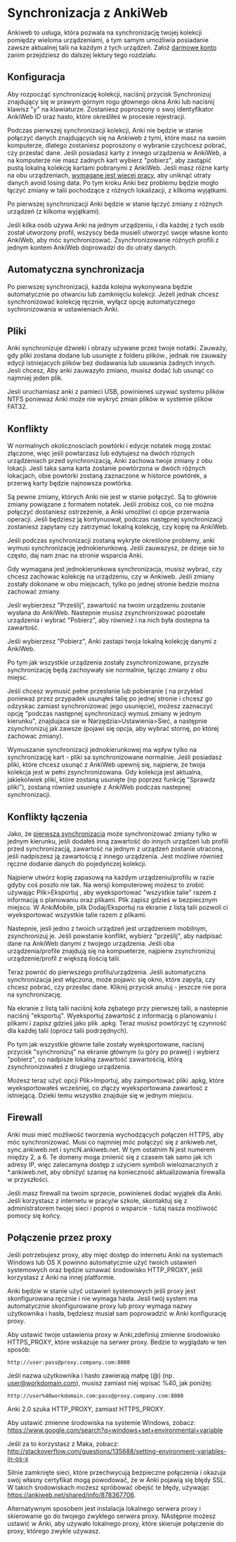 # Synchronizacja z AnkiWeb

Ankiweb to usługa, która pozwala na synchronizację twojej kolekcji pomiędzy wieloma urządzeniami, a tym samym umożliwia posiadanie zawsze aktualnej talii na każdym z tych urządzeń. Założ [darmowe konto](https://ankiweb.net/)  zanim przejdziesz do dalszej lektury tego rozdziału.

## Konfiguracja

Aby rozpocząć synchronizację kolekcji, naciśnij przycisk Synchronizuj znajdujący się w prawym górnym rogu głownego okna Anki lub naciśnij klawisz "y" na klawiaturze. Zostaniesz poproszony o swoj identyfikator AnkiWeb ID oraz hasło, które określiłeś w procesie rejestracji.

Podczas pierwszej synchronizacji kolekcji, Anki nie będzie w stanie połączyć danych znajdujących się na Ankiweb z tymi, które masz na swoim komputerze, dlatego zostaniesz poproszony o wybranie czychcesz pobrać, czy przesłać dane. Jeśli posiadasz karty z innego urządzenia w AnkiWeb, a na komputerze nie masz żadnych kart wybierz "pobierz", aby zastąpić pustą lokalną kolekcję kartami pobranymi z AnkiWeb. Jeśli masz różne karty na obu urządzeniach, [wymagane jest wiecej pracy](#merging-conflicts), aby uniknąć utraty danych
avoid losing data.  Po tym kroku Anki bez problemu będzie mogło łączyć zmiany w talii pochodzące z różnych lokalizacji, z kilkoma wyjątkami.

Po pierwszej synchronizacji Anki będzie w stanie łączyć zmiany z różnych urządzeń (z kilkoma wyjątkami).

Jeśli kilka osób używa Anki na jednym urządzeniu, i dla każdej z tych osób został utworzony profil, wszyscy beda musieli utworzyć swoje własne konto AnkiWeb, aby móc synchronizować. Zsynchronizowanie różnych profili z jednym kontem AnkiWeb doprowadzi do do utraty danych. 

## Automatyczna synchronizacja

Po pierwszej synchronizacji, każda kolejna wykonywana będzie automatycznie po otwarciu lub zamknięciu kolekcji. Jeżeli jednak chcesz synchronizować kolekcję ręcznie, wyłącz opcję automatycznego sychronizowania w ustawieniach Anki.

## Pliki

Anki synchronizuje dźwieki i obrazy używane przez twoje notatki. Zauważy, gdy pliki zostana dodane lub usunięte z folderu plików., jednak nie zauważy edycji istniejacych plików bez dodawania lub usuwania żadnych innych. Jesli chcesz, Aby anki zauwazyło zmiano, musisz dodać lub usunąć co najmniej jeden plik.

Jesli uruchamiasz anki z pamieci USB, powinieneś uzywać systemu plików NTFS poniewaz Anki może nie wykryć zmian plików w systemie plików FAT32.


## Konflikty

W normalnych okolicznosciach powtórki i edycje notatek mogą zostać złączone, więc jeśli powtarzasz lub edytujesz na dwóch róznych urządzeniach przed synchronizacją, Anki zachowa twoje zmiany z obu lokacji. Jesli taka sama karta zostanie powtórzona w dwóch różnych lokacjach, obie powtórki zostaną zaznaczone w historce powtórek, a przerwą karty będzie najnowsza powtórka.

Są pewne zmiany, których Anki nie jest w stanie połączyć. Są to głównie zmiany powiązane z formatem notatek. Jeśli zrobisz coś, co nie można połączyć dostaniesz ostrzeżenie, a Anki umożliwi ci opcje przerwania operacji. Jeśli będziesz ją kontynuował, podczas następnej synchronizacji zostaniesz zapytany czy zatrzymać lokalną kolekcję, czy kopię na AnkiWeb.

Jeśli podczas synchronizacji zostaną wykryte określone problemy, anki wymusi synchronizację jednokierunkową. Jeśli zauwazysz, ze dzieje sie to często, daj nam znac na stronie wsparcia Anki.

Gdy wymagana jest jednokierunkowa synchronizacja, musisz wybrać, czy chcesz zachowac kolekcję na urządzeniu, czy w Ankiweb. Jeśli zmiany zostały dokonane w obu miejscach, tylko po jednej stronie bedzie można zachować zmiany.

Jeśli wybierzesz "Prześlij", zawartość na twoim urządzeniu zostanie wysłana do AnkiWeb. Nastepnie musisz zsynchronizować pozostałe urządzenia i wybrać "Pobierz", aby również i na nich była dostepna ta zawartość.

Jeśli wybierzesz "Pobierz", Anki zastapi twoja lokalną kolekcję danymi z AnkiWeb.

Po tym jak wszystkie urządzenia zostały zsynchronizowane, przyszłe synchronizację będą zachoywały sie normalnie, łącząc zmiany z obu miejsc.

Jeśli chcesz wymusić pełne przesłanie lub pobieranie ( na przykład ponieważ przez przypadek usunąłeś talię po jednej stronie i chcesz go odzyskac zamiast synchronizować jego usunięcie), możesz zaznaczyć opcję "podczas następnej synchronizacji wymuś zmiany w jednym kierunku", znajdujaca sie w Narzędzia&gt;Ustawienia&gt;Sieć, a następnie zsynchronizuj jak zawsze (pojawi się opcja, aby wybrać stornę, po której zachowac zmiany).

Wymuszanie synchronizacji jednokierunkowej ma wpływ tylko na synchronizację kart - pliki sa synchronizowane normalnie. Jeśli posiadasz pliki, które chcesz usunąć z AnkiWeb upewnij się, najpierw, że twoja kolekcja jest w pełni zsynchronizowana. Gdy kolekcja jest aktualna, jakiekolwiek pliki, które zostaną usunięte (np poprzez funkcję "Sprawdz pliki"), zostaną również usunięte z AnkiWeb podczas nastepnej synchronizacji.

## Konflikty łączenia 

Jako, że [pierwsza synchronizacja](#setup) może synchronizować zmiany tylko w jednym kierunku, jeśli dodałeś inną zawartość do innych urządzeń lub profili przed synchronizacją, zawartość na jednym z urządzeń zostanie utracona, jeśli nadpiszesz ją zawartością z innego urządzenia. Jest możliwe również ręczne dodanie danych do pojedyńczej kolekcji. 

Najpierw utwórz kopię zapasową na każdym urządzeniu/profilu w razie gdyby coś poszło nie tak. Na wersji komputerowej możesz to zrobić używając Plik&gt;Eksportuj , aby wyeksportować "wszystkie talie" razem z informacją o planowaniu oraz plikami. Plik zapisz gdzieś w bezpiecznym miejscu. W AnkiMobile, plik Dodaj/Eksportuj na ekranie z listą talii pozwoli ci wyeksportować wszystkie talie razem z plikami.

Nastepnie, jesli jedno z twoich urządzeń jest urządzeniem mobilnym, zsynchronizuj je. Jeśli powstanie konflikt, wybierz "prześlij", aby nadpisać dane na AnkiWeb danymi z twojego urządzenia. Jeśli oba urządzenia/profile znajdują się na kompueterze, najpierw zsynchronizuj urządzenie/profil z większą ilością talii.

Teraz powróć do pierwszego profilu/urządzenia. Jeśli automatyczna synchronizacja jest włączona, może pojawic się okno, które zapyta, czy chcesz pobrać, czy przesłac dane. Kliknij przycisk anuluj - jeszcze nie pora na synchronizację.

Na ekranie z listą talii naciśnij koła zębatego przy pierwszej talii, a nastepnie naciśnij "eksportuj". Wyeksportuj zawartość z informacją o planowaniu i plikami i zapisz gdzieś jako plik .apkg. Teraz musisz powtórzyć tę czynność dla każdej talii (oprócz talii podrzędnych).

Po tym jak wszystkie główne talie zostały wyeksportowane, nacisnij przycisk "synchronizuj" na ekranie głównym (u góry po prawej) i wybierz "pobierz", co nadpisze lokalną zawartość zawartością, którą zsynchronizowałeś z drugiego urządzenia.

Możesz teraz użyć opcji Plik&gt;Importuj, aby zaimportować pliki .apkg, które wyeksportowałeś wcześniej, co złączy wyeksportowana zawartosć z istniejącą. Dzieki temu wszystko znajduje się w jednym miejscu.

## Firewall

Anki musi mieć możliwość tworzenia wychodzących połączen HTTPS, aby móc synchronizować. Musi co najmniej móc połączyć się z ankiweb.net, sync.ankiweb.net i
syncN.ankiweb.net. W tym ostatnim N jest numerem między 2, a 6. Te domeny moga zmienić się z czasem tak samo jak ich adresy IP, więc zalecamyna dostęp z użyciem symboli wieloznacznych z \*.ankiweb.net, aby obniżyć szansę na  konieczność aktualizowania firewalla w przyszłości.

Jeśli masz firewall na twoim sprzecie, powinieneś dodać wyjątek dla Anki. Jeśli korzystasz z internetu w pracy/w szkole, skontaktuj się z administratorem twojej sieci i poproś o wsparcie - tutaj nasza możliwość pomocy się końcy.

## Połączenie przez proxy

Jeśli potrzebujesz proxy, aby mięć dostęp do internetu Anki na systemach Windows lub OS X powinno automatycznie użyć twoich ustawień systemowych oraz będzie uznawać środowisko HTTP_PROXY, jeśli korzystasz z Anki na innej platformie. 

Anki będzie w stanie użyć ustawień systemowych jeśli proxy jest skonfigurowana ręcznie i nie wymaga hasła. Jesli twój system ma automatycznie skonfigurowane proxy lub proxy wymaga nazwy użytkownika i hasła, będziesz musiał sam poprowadzić w Anki konfigurację proxy.

Aby ustawić twoje ustawienia proxy w Anki,zdefiniuj zmienne środowisko HTTPS_PROXY, które wskazuje na serwer proxy. Bedzie to wyglądało w ten sposób: 

    http://user:pass@proxy.company.com:8080

Jeśli nazwa użytkownika i hasło zawierają małpę (@) (np. <user@workdomain.com>), musisz zamiast niej wpisać %40, jak poniżej:

    http://user%40workdomain.com:pass@proxy.company.com:8080

Anki 2.0 szuka HTTP_PROXY, zamiast HTTPS_PROXY.

Aby ustawić zmienne środowiska na systemie Windows, zobacz:
<https://www.google.com/search?q=windows+set+environmental+variable>

Jeśli za to korzystasz z Maka, zobacz:
<http://stackoverflow.com/questions/135688/setting-environment-variables-in-os-x>

Silnie zamknięte sieci, które przechwycują bezpieczne połączenia i okazuja swój własny certyfikat mogą powodować, że w Anki pojawią się błędy SSL. W takich środowiskach możesz spróbować obejść te błędy, używając <https://ankiweb.net/shared/info/878367706>.

Alternatywnym sposobem jest instalacja lokalnego serwera proxy i skierowanie go do twojego zwykłego serwera proxy. NAstępnie możesz ustawić w Anki, aby używało lokalnego proxy, które skieruje połączenie do proxy, którego zwykle używasz.
